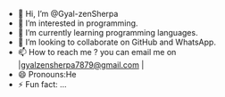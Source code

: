 - 👋 Hi, I’m @Gyal-zenSherpa
- 👀 I’m interested in programming.
- 🌱 I’m currently learning programming languages.
- 💞️ I’m looking to collaborate on GitHub and WhatsApp.
- 📫 How to reach me ? you can email me on |gyalzensherpa7879@gmail.com |
- 😄 Pronouns:He
- ⚡ Fun fact: ...

<!---
Gyal-zenSherpa/Gyal-zenSherpa is a ✨ special ✨ repository because its `README.md` (this file) appears on your GitHub profile.
You can click the Preview link to take a look at your changes.
--->
